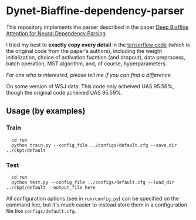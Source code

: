 # Dynet-Biaffine-dependency-parser
This repository implements the parser described in the paper [Deep Biaffine Attention for Neural Dependency Parsing](https://arxiv.org/abs/1611.01734).

I tried my best to **exactly copy every detail** in the [tensorflow code](https://github.com/tdozat/Parser) (which is the original code from the paper's authors), including the weight initialization, choice of activation fucntion (and dropout), data preprocess, batch operation, MST algorithm, and, of course, hyperparameters.

*For one who is interested, please tell me if you can find a difference.*

On some version of WSJ data. This code only acheived UAS 95.56%, though the original code acheived UAS 95.59%.

## Usage (by examples)

### Train
```
  cd run
  python train.py --config_file ../configs/default.cfg --save_dir ../ckpt/default
```

### Test
```
  cd run
  python test.py --config_file ../configs/default.cfg --load_dir ../ckpt/default --output_file here
```

All configuration options (see in `run/config.py`) can be specified on the command line, but it's much easier to instead store them in a configuration file like `configs/default.cfg`.
